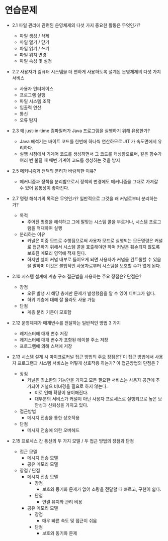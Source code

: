 # 연습문제
* 2.1 파일 관리에 관련된 운영체제의 다섯 가지 중요한 활동은 무엇인가?
	- 파일 생성 / 삭제
	- 파일 열기 / 닫기
	- 파일 읽기 / 쓰기
	- 파일 위치 변경
	- 파일 속성 및 설정

* 2.2 사용자가 컴퓨터 시스템을 더 편하게 사용하도록 설계된 운영체제의 다섯 가지 서비스
	- 사용자 인터페이스
	- 프로그램 실행
	- 파일 시스템 조작
	- 입출력 연산
	- 통신
	- 오류 탐지

* 2.3 왜 just-in-time 컴파일러가 Java 프로그램을 실행하기 위해 유용한가?
	- Java 해석기는 바이트 코드를 한번에 하나씩 연산하므로 JIT 가 속도면에서 유리하다. 
	- 실행 시점에서 기계어 코드를 생성하면서 그 코드를 캐싱함으로써, 
	같은 함수가 여러 번 불릴 때 매번 기계어 코드를 생성하는 것을 방지

* 2.5 메커니즘과 전책의 분리가 바람직한 이유?
	- 메커니즘과 정책을 분리함으로서 정책의 변경에도 메커니즘을 그대로 가져갈 수 있어 융통성이 좋아진다.

* 2.7 명령 해석기의 목적은 무엇인가? 일반적으로 그것을 왜 커널로부터 분리하는가?
	- 목적
		- 주어진 명령을 해석하고 그에 말맞는 시스템 콜을 부르거나, 시스템 프로그램을 적재하여 실행
	- 분리하는 이유
		- 커널은 이중 모드로 수행됨으로써 사용자 모드로 실행되는 모든명령은 
		커널로 접근하기 위해서 시스템 콜을 호출해야만 하며 커널은 훼손되지 않도록 보호된 메모리 영역에 적재 된다. 
		- 하지만 쉘이 커널 내부로 들어오게 되면 사용자가 커널을 컨트롤할 수 있음을 말하며 
		이것은 불법적인 사용자로부터 시스템을 보호할 수가 없게 된다. 

* 2.10 시스템 설계에 계층 구조 접근법을 사용하는 주요 장점은? 단점은?
	- 장점
		- 오류 발생 시 해당 층에만 문제가 발생했음을 알 수 있어 디버그가 쉽다.
		- 하위 계층에 대해 잘 몰라도 사용 가능
	- 단점
		- 계층 분리 기준이 모호함

* 2.12 운영체제가 매개변수를 전달하는 일반적인 방법 3 가지
	- 레지스터에 매개 변수 저장
	- 레지스터에 매개 변수가 포함된 테이블 주소 저장
	- 프로그램에 의해 스택에 저장

* 2.13 시스템 설계 시 마이크로커널 접근 방법의 주요 장점은? 
이 접근 방법에서 사용자 프로그램과 시스템 서비스는 어떻게 상호작용 하는가?
이 접근방법의 단점은 ?
	- 장점
		- 커널은 최소한의 기능만을 가지고 모든 필요한 서비스는 사용자 공간에 추가되어 
	커널으 비녀경을 필요로 하지 않는다.
			- 이로 인해 확장이 용이해진다.
			- 대부분의 서비스가 커널이 아닌 사용자 프로세스로 실행되므로 높은 보안성과 신뢰성을 가지고 있다.
	- 접근방법
		- 메시지 전송을 통한 상호작용
	- 단점
		- 메시지 전송에 의한 오버헤드

* 2.15 프로세스 간 통신의 두 가지 모델 / 두 접근 방법의 장점과 단점
	- 접근 모델
		- 메시지 전송 모델
		- 공유 메모리 모델
	- 장점 / 단점
		- 메시지 전송 모델
			- 장점
				- 보호와 동기화 문제가 없어 소량을 전달할 때 빠르고, 구현이 쉽다.
			- 단점
				- 연결 유지와 관리 비용
		- 공유 메모리 모델
			- 장점
				- 매우 빠른 속도 및 접근이 쉬움
			- 단점
				- 보호와 동기화 문제

	
